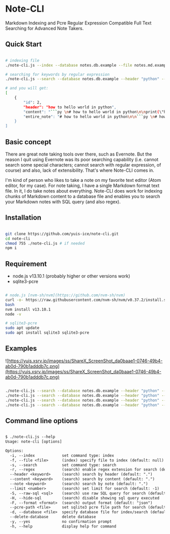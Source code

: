 
# Note-CLI

Markdown Indexing and Pcre Regular Expression Compatible Full Text Searching for Advanced Note Takers.

## Quick Start

```sh

# indexing file
./note-cli.js --index --database notes.db.example --file notes.md.example

# searching for keywords by regular expression
./note-cli.js --search --database notes.db.example --header "python" --content "hello.?world" --hide-sql

# and you will get:
[
    {
        "id": 2,
        "header": "how to hello world in python",
        "content": "```py \n# how to hello world in python\n\nprint(\"hello world\")\n```\n\n",
        "entire_note": "# how to hello world in python\n\n```py \n# how to hello world in python\n\nprint(\"hello world\")\n```\n\n"
    }
]

```

## Basic concept

There are great note taking tools over there, such as Evernote. But the reason I quit using Evernote was its poor searching capability (i.e. cannot search some special characters; cannot search with regular expression, of course) and also, lack of extensibility. That's where Note-CLI comes in.

I'm kind of person who likes to take a note on my favorite text editor (Atom editor, for my case). For note taking, I have a single Markdown format text file. In it, I do take notes about everything. Note-CLI does work for indexing chunks of Markdown content to a database file and enables you to search your Markdown notes with SQL query (and also regex).

## Installation

```sh

git clone https://github.com/yuis-ice/note-cli.git
cd note-cli
chmod 755 ./note-cli.js # if needed
npm i

```

## Requirement

- node.js v13.10.1 (probably higher or other versions work)
- sqlite3-pcre

```sh

# node.js [nvm-sh/nvm](https://github.com/nvm-sh/nvm)
curl -o- https://raw.githubusercontent.com/nvm-sh/nvm/v0.37.2/install.sh | bash
bash
nvm install v13.10.1
node -v

# sqlite3-pcre
sudo apt update
sudo apt install sqlite3 sqlite3-pcre

```

## Examples

![https://yuis.xsrv.jp/images/ss/ShareX_ScreenShot_da0baae1-0746-49b4-ab0d-790b1adddb7c.png](https://yuis.xsrv.jp/images/ss/ShareX_ScreenShot_da0baae1-0746-49b4-ab0d-790b1adddb7c.png)

```sh

./note-cli.js --search --database notes.db.example --header "python" --content "hello.?world" --limit 1 --hide-sql --format md | bat -l md --paging=never # using [sharkdp/bat](https://github.com/sharkdp/bat) *image
./note-cli.js --search --database notes.db.example --header "python" --content "hello.?world" --limit 1 --hide-sql --format json | jq ".[].header" -r # using [jq](https://github.com/stedolan/jq/)
./note-cli.js --search --database notes.db.example --header "python" --content "hello.?world" --limit 1 --hide-sql --format html | jq ".[].entire_note" -r
./note-cli.js --search --database notes.db.example --header "python" --content "hello.?world" --limit 1 --raw-sql "$( cat raw-sql.sql.example )"

```

## Command line options

```txt

$ ./note-cli.js --help
Usage: note-cli [options]

Options:
  -i, --index            set command type: index
  -f, --file <file>      (index) specify file to index (default: null)
  -s, --search           set command type: search
  -r, --regex            (search) enable regex extension for search (default: true)
  --header <keyword>     (search) search by header (default: ".")
  --content <keyword>    (search) search by content (default: ".")
  --note <keyword>       (search) search by note (default: ".")
  --limit <number>       (search) set limit for search (default: -1)
  -S, --raw-sql <sql>    (search) use raw SQL query for search (default: null)
  -H, --hide-sql         (search) disable showing sql query executed
  -F, --format <format>  (search) output format (default: "json")
  --pcre-path <file>     set sqlite3 pcre file path for search (default: "/usr/lib/sqlite3/pcre.so")
  -d, --database <file>  specify database file for index/search (default: "./note-cli.db")
  --delete-database      delete database
  -y, --yes              no confirmation prompt
  -h, --help             display help for command

```
